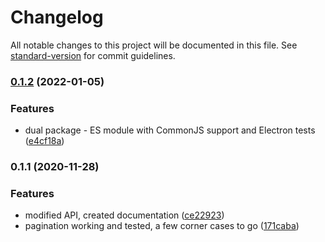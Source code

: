 # Changelog

All notable changes to this project will be documented in this file. See [standard-version](https://github.com/conventional-changelog/standard-version) for commit guidelines.

### [0.1.2](https://github.com/toolbuilder/pouchdb-paginated-query/compare/v0.1.1...v0.1.2) (2022-01-05)


### Features

* dual package - ES module with CommonJS support and Electron tests ([e4cf18a](https://github.com/toolbuilder/pouchdb-paginated-query/commit/e4cf18a0b7e31e37538b589d5ae9bb7b6364d212))

### 0.1.1 (2020-11-28)


### Features

* modified API, created documentation ([ce22923](https://github.com/toolbuilder/pouchdb-paginated-query/commit/ce22923e7d3769d6869d7ea9b53bc3252c6c10f9))
* pagination working and tested, a few corner cases to go ([171caba](https://github.com/toolbuilder/pouchdb-paginated-query/commit/171caba662b4adfac81438b8ab87365b2f386d48))
